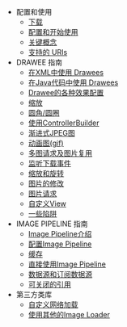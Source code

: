 - 配置和使用
  - [下载](download-fresco.md)
  - [配置和开始使用](configuration.md)
  - [关键概念](concepts.md)
  - [支持的 URIs](supported-uris.md)
- DRAWEE 指南
  - [在XML中使用 Drawees](using-drawees-xml.md)
  - [在Java代码中使用 Drawees](using-drawees-code.md)
  - [Drawee的各种效果配置](drawee-components.md)
  - [缩放](scaling.md)
  - [圆角/圆圈](rounded-corners-and-circles.md)
  - [使用ControllerBuilder](using-controllerbuilder.md)
  - [渐进式JPEG图](progressive-jpegs.md)
  - [动画图(gif)](animations.md)
  - [多图请求及图片复用](requesting-multiple-images.md)
  - [监听下载事件](listen-download.md)
  - [缩放和旋转](resizing-rotating.md)
  - [图片的修改](modifying-image.md)
  - [图片请求](image-requests.md)
  - [自定义View](writing-custom-views.md)
  - [一些陷阱](gotchas.md)
- IMAGE PIPELINE 指南
  - [Image Pipeline介绍](intro-image-pipeline.md)
  - [配置Image Pipeline](configure-image-pipeline.md)
  - [缓存](caching.md)
  - [直接使用Image Pipeline](using-image-pipeline.md)
  - [数据源和订阅数据源](datasources-datasubscribers.md)
  - [可关闭的引用](closeable-references.md)
- 第三方类库
  - [自定义网络加载](using-other-network-layers.md)
  - [使用其他的Image Loader](using-other-image-loaders.md)      